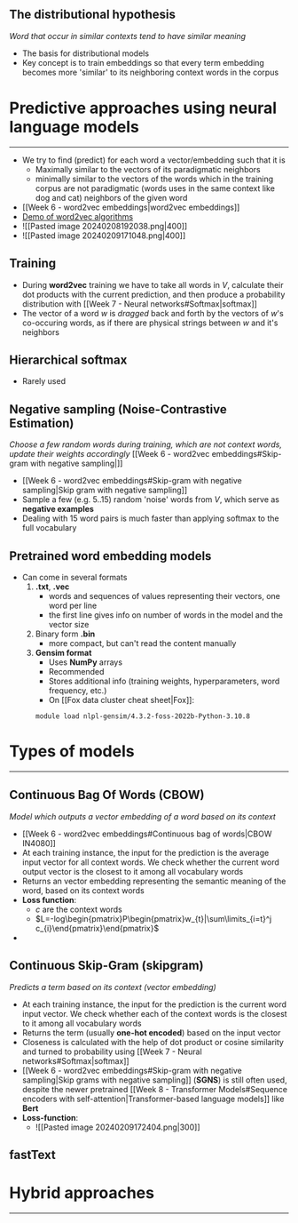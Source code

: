 
## The distributional hypothesis
_Word that occur in similar contexts tend to have similar meaning_

* The basis for distributional models
* Key concept is to train embeddings so that every term embedding becomes more 'similar' to its neighboring context words in the corpus



# Predictive approaches using neural language models
---

* We try to find (predict) for each word a vector/embedding such that it is
	* Maximally similar to the vectors of its paradigmatic neighbors
	* minimally similar to the vectors of the words which in the training corpus are not paradigmatic (words uses in the same context like dog and cat) neighbors of the given word
* [[Week 6 - word2vec embeddings|word2vec embeddings]]
* [Demo of word2vec algorithms](https://ronxin.github.io/wevi/)
* ![[Pasted image 20240208192038.png|400]]
* ![[Pasted image 20240209171048.png|400]]

## Training

* During **word2vec** training we have to take all words in $V$, calculate their dot products with the current prediction, and then produce a probability distribution with [[Week 7 - Neural networks#Softmax|softmax]]
* The vector of a word $w$ is _dragged_ back and forth by the vectors of $w$'s co-occuring words, as if there are physical strings between $w$ and it's neighbors

## Hierarchical softmax

* Rarely used


## Negative sampling (Noise-Contrastive Estimation)
_Choose a few random words during training, which are not context words, update their weights accordingly_
[[Week 6 - word2vec embeddings#Skip-gram with negative sampling|]]
* [[Week 6 - word2vec embeddings#Skip-gram with negative sampling|Skip gram with negative sampling]]
* Sample a few (e.g. 5..15) random 'noise' words from $V$, which serve as **negative examples**
* Dealing with 15 word pairs is much faster than applying softmax to the full vocabulary


## Pretrained word embedding  models

* Can come in several formats
	1. **.txt**, **.vec**
		* words and sequences of values representing their vectors, one word per line
		* the first line gives info on number of words in the model and the vector size
	2. Binary form **.bin**
		* more compact, but can't read the content manually
	3. **Gensim format**
		* Uses **NumPy** arrays
		* Recommended
		* Stores additional info (training weights, hyperparameters, word frequency, etc.)
		* On [[Fox data cluster cheat sheet|Fox]]: 
		```Shell
		module load nlpl-gensim/4.3.2-foss-2022b-Python-3.10.8
		```


# Types of models
---
## Continuous Bag Of Words (CBOW)
_Model which outputs a vector embedding of a word based on its context_

* [[Week 6 - word2vec embeddings#Continuous bag of words|CBOW IN4080]]
* At each training instance, the input for the prediction is the average input vector for all context words. We check whether the current word output vector is the closest to it among all vocabulary words
* Returns an vector embedding representing the semantic meaning of the word, based on its context words
* **Loss function**: 
	* $c$ are the context words
	* $L=-log\begin{pmatrix}P\begin{pmatrix}w_{t}|\sum\limits_{i=t}^j c_{i}\end{pmatrix}\end{pmatrix}$
* 



## Continuous Skip-Gram (skipgram)
_Predicts a term based on its context (vector embedding)_

* At each training instance, the input for the prediction is the current word input vector. We check whether each of the context words is the closest to it among all vocabulary words
* Returns the term (usually **one-hot encoded**) based on the input vector
* Closeness is calculated with the help of dot product or cosine similarity and turned to probability using [[Week 7 - Neural networks#Softmax|softmax]]
* [[Week 6 - word2vec embeddings#Skip-gram with negative sampling|Skip grams with negative sampling]] (**SGNS**) is still often used, despite the newer pretrained [[Week 8 - Transformer Models#Sequence encoders with self-attention|Transformer-based language models]] like **Bert**
* **Loss-function**:
	* ![[Pasted image 20240209172404.png|300]]


## fastText


# Hybrid approaches
---